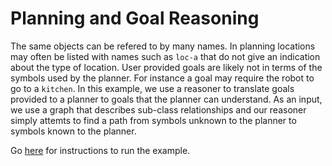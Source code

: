 # Planning and Goal Reasoning

The same objects can be refered to by many names.  In planning locations may
often be listed with names such as `loc-a` that do not give an indication about
the type of location.  User provided goals are likely not in terms of the
symbols used by the planner. For instance a goal may require the robot to go to
a `kitchen`. In this example, we use a reasoner to translate goals provided to a
planner to goals that the planner can understand. As an input, we use a graph
that describes sub-class relationships and our reasoner simply attemts to find a
path from symbols unknown to the planner to symbols known to the planner.

Go
[here](https://github.com/uwe-koeckemann/AIDDL/tree/master/example/planning-and-goal-inference)
for instructions to run the example.

